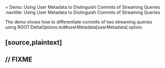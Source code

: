 = Demo: Using User Metadata to Distinguish Commits of Streaming Queries
:navtitle: Using User Metadata to Distinguish Commits of Streaming Queries

The demo shows how to differentiate commits of two streaming queries using ROOT:DeltaOptions.md#userMetadata[userMetadata] option.

[source,plaintext]
----
// FIXME
----
